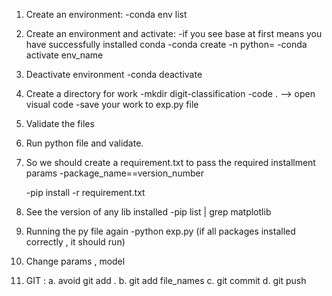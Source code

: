 1. Create an environment:
	-conda env list
2. Create an environment and activate:
	-if you see base at first means you have successfully installed conda
	-conda create -n <env name> python=<version>
	-conda activate env_name
3. Deactivate environment
	-conda deactivate

4. Create a directory for work
	-mkdir digit-classification
	-code . --> open visual code 
	-save your work to exp.py file
5. Validate the files
6. Run python file and validate.
7. So we should create a requirement.txt to pass the required installment params
	-package_name==version_number

	-pip install -r requirement.txt
8. See the version of any lib installed
	-pip list | grep matplotlib
9. Running the py file again
	-python exp.py (if all packages installed correctly , it should run)

10. Change params , model 
11. GIT :
    a. avoid git add .
    b. git add file_names
    c. git commit 
    d. git push
